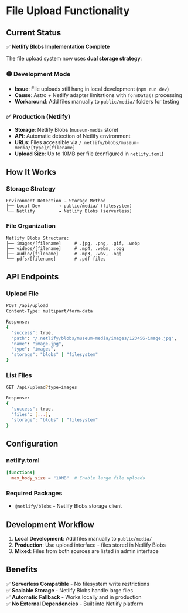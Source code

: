 # File Upload Functionality

## Current Status

✅ **Netlify Blobs Implementation Complete**

The file upload system now uses **dual storage strategy**:

### 🟡 **Development Mode**
- **Issue**: File uploads still hang in local development (`npm run dev`)  
- **Cause**: Astro + Netlify adapter limitations with `formData()` processing
- **Workaround**: Add files manually to `public/media/` folders for testing

### ✅ **Production (Netlify)**
- **Storage**: Netlify Blobs (`museum-media` store)
- **API**: Automatic detection of Netlify environment
- **URLs**: Files accessible via `/.netlify/blobs/museum-media/[type]/[filename]`
- **Upload Size**: Up to 10MB per file (configured in `netlify.toml`)

## How It Works

### Storage Strategy
```
Environment Detection → Storage Method
├── Local Dev       → public/media/ (filesystem)
└── Netlify         → Netlify Blobs (serverless)
```

### File Organization
```
Netlify Blobs Structure:
├── images/[filename]     # .jpg, .png, .gif, .webp
├── videos/[filename]     # .mp4, .webm, .ogg  
├── audio/[filename]      # .mp3, .wav, .ogg
└── pdfs/[filename]       # .pdf files
```

## API Endpoints

### Upload File
```bash
POST /api/upload
Content-Type: multipart/form-data

Response:
{
  "success": true,
  "path": "/.netlify/blobs/museum-media/images/123456-image.jpg",
  "name": "image.jpg", 
  "type": "images",
  "storage": "blobs" | "filesystem"
}
```

### List Files
```bash
GET /api/upload?type=images

Response:
{
  "success": true,
  "files": [...],
  "storage": "blobs" | "filesystem"
}
```

## Configuration

### netlify.toml
```toml
[functions]
  max_body_size = "10MB"  # Enable large file uploads
```

### Required Packages
- `@netlify/blobs` - Netlify Blobs storage client

## Development Workflow

1. **Local Development**: Add files manually to `public/media/` 
2. **Production**: Use upload interface - files stored in Netlify Blobs
3. **Mixed**: Files from both sources are listed in admin interface

## Benefits

✅ **Serverless Compatible** - No filesystem write restrictions  
✅ **Scalable Storage** - Netlify Blobs handle large files  
✅ **Automatic Fallback** - Works locally and in production  
✅ **No External Dependencies** - Built into Netlify platform